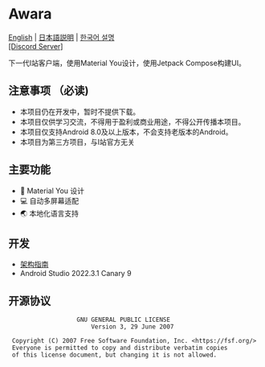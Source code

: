 # Awara
[English](doc/README.en.md) | [日本語説明](doc/README.ja.md) | [한국어 설명](doc/README.ko.md)   
[[Discord Server]](https://discord.gg/G22sSzJbzh)

下一代I站客户端，使用Material You设计，使用Jetpack Compose构建UI。

## 注意事项 （必读)
* 本项目仍在开发中，暂时不提供下载。
* 本项目仅供学习交流，不得用于盈利或商业用途，不得公开传播本项目。
* 本项目仅支持Android 8.0及以上版本，不会支持老版本的Android。
* 本项目为第三方项目，与I站官方无关

## 主要功能
- 🎨 Material You 设计
- 💻 自动多屏幕适配
- 🌏 本地化语言支持

## 开发
- [架构指南](https://developer.android.com/topic/architecture)
- Android Studio 2022.3.1 Canary 9

## 开源协议
```text
                   GNU GENERAL PUBLIC LICENSE
                       Version 3, 29 June 2007

 Copyright (C) 2007 Free Software Foundation, Inc. <https://fsf.org/>
 Everyone is permitted to copy and distribute verbatim copies
 of this license document, but changing it is not allowed.
```